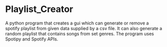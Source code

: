 # Playlist_Creator
A python program that creates a gui which can generate or remove a spotify playlist from given data supplied by a csv file. It can also generate a random playlist that contains songs from set genres. 
The program uses Spotipy and Spotify APIs.
